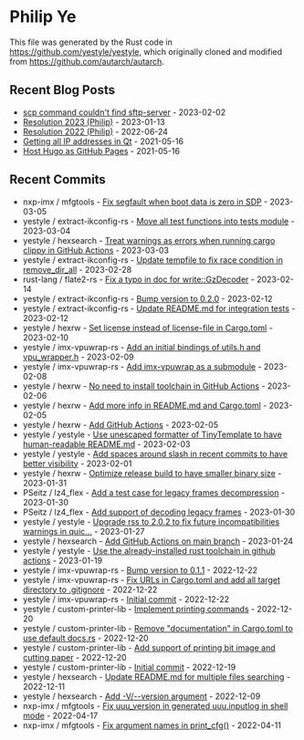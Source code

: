 
# Philip Ye

This file was generated by the Rust code in
https://github.com/yestyle/yestyle, which originally cloned and modified from
https://github.com/autarch/autarch.

## Recent Blog Posts

- [scp command couldn't find sftp-server](https://blog.lancitou.net/scp-command-couldnt-find-sftp-server/) - 2023-02-02
- [Resolution 2023 (Philip)](https://blog.lancitou.net/resolution-2023-philip/) - 2023-01-13
- [Resolution 2022 (Philip)](https://blog.lancitou.net/resolution-2022-philip/) - 2022-06-24
- [Getting all IP addresses in Qt](https://blog.lancitou.net/getting-all-ip-addresses-in-qt/) - 2021-05-16
- [Host Hugo as GitHub Pages](https://blog.lancitou.net/host-hugo-as-github-pages/) - 2021-05-16


## Recent Commits

- nxp-imx / mfgtools - [Fix segfault when boot data is zero in SDP](https://github.com/nxp-imx/mfgtools/commit/a35cb8de99300b8a135caf95917b0782c2bede89) - 2023-03-05
- yestyle / extract-ikconfig-rs - [Move all test functions into tests module](https://github.com/yestyle/extract-ikconfig-rs/commit/3ed2015bd474f4d74f6917ca962eb5c61f57353e) - 2023-03-04
- yestyle / hexsearch - [Treat warnings as errors when running cargo clippy in GitHub Actions](https://github.com/yestyle/hexsearch/commit/63431465c677d157f4e8a2314fb8ab7c4cfd2ea0) - 2023-03-03
- yestyle / extract-ikconfig-rs - [Update tempfile to fix race condition in remove_dir_all](https://github.com/yestyle/extract-ikconfig-rs/commit/f8eb1e87cb7ba13082c1ceb3f5f0340babbd0ddd) - 2023-02-28
- rust-lang / flate2-rs - [Fix a typo in doc for write::GzDecoder](https://github.com/rust-lang/flate2-rs/commit/146b12cb9720e336ffaadad82f2b77020c1ab11a) - 2023-02-14
- yestyle / extract-ikconfig-rs - [Bump version to 0.2.0](https://github.com/yestyle/extract-ikconfig-rs/commit/1bace321d72afc7d91e3f082170b291cba22baf7) - 2023-02-12
- yestyle / extract-ikconfig-rs - [Update README.md for integration tests](https://github.com/yestyle/extract-ikconfig-rs/commit/fbc406ae346a53a14b2c1f41cdd263c1150bd4bf) - 2023-02-12
- yestyle / hexrw - [Set license instead of license-file in Cargo.toml](https://github.com/yestyle/hexrw/commit/cb041b93542f3d24cb1daf4bbcc6837cb034ccaf) - 2023-02-10
- yestyle / imx-vpuwrap-rs - [Add an initial bindings of utils.h and vpu_wrapper.h](https://github.com/yestyle/imx-vpuwrap-rs/commit/a3378fa0cf3da73b5e762e3d7bb867a7a834dafc) - 2023-02-09
- yestyle / imx-vpuwrap-rs - [Add imx-vpuwrap as a submodule](https://github.com/yestyle/imx-vpuwrap-rs/commit/745e0df51c02b0714c4ee591ab433978c240a600) - 2023-02-08
- yestyle / hexrw - [No need to install toolchain in GitHub Actions](https://github.com/yestyle/hexrw/commit/b31c78ee90bb5c5ea4231d12cf37ccf1c739ae47) - 2023-02-06
- yestyle / hexrw - [Add more info in README.md and Cargo.toml](https://github.com/yestyle/hexrw/commit/4fbf79cead21a96a63ab02e4f22c7aa85554d083) - 2023-02-05
- yestyle / hexrw - [Add GitHub Actions](https://github.com/yestyle/hexrw/commit/ef5e8b9b81652e2422404f58d2be96a15f346223) - 2023-02-05
- yestyle / yestyle - [Use unescaped formatter of TinyTemplate to have human-readable README.md](https://github.com/yestyle/yestyle/commit/3269e64daaebf83228015b7ac9ab510828dd6b30) - 2023-02-03
- yestyle / yestyle - [Add spaces around slash in recent commits to have better visibility](https://github.com/yestyle/yestyle/commit/5cc131edede1fb461a7fa109ff6695b00d39e2c8) - 2023-02-01
- yestyle / hexrw - [Optimize release build to have smaller binary size](https://github.com/yestyle/hexrw/commit/fc55a72cc7fbf4844a79b5aefc17aa7cb6ec77be) - 2023-01-31
- PSeitz / lz4_flex - [Add a test case for legacy frames decompression](https://github.com/PSeitz/lz4_flex/commit/9f4f79da5dc8d634861b26766fa04f18ff936dfe) - 2023-01-30
- PSeitz / lz4_flex - [Add support of decoding legacy frames](https://github.com/PSeitz/lz4_flex/commit/ca5bd41bd244a12b5f98eb6bcda1feece0673e96) - 2023-01-30
- yestyle / yestyle - [Upgrade rss to 2.0.2 to fix future incompatibilities warnings in quic…](https://github.com/yestyle/yestyle/commit/c57b0bd4651f04e85c06b77e9ffe30aa05d5e09a) - 2023-01-27
- yestyle / hexsearch - [Add GitHub Actions on main branch](https://github.com/yestyle/hexsearch/commit/c3b3626309aa7f7288362c128b5b87cd4f18086f) - 2023-01-24
- yestyle / yestyle - [Use the already-installed rust toolchain in github actions](https://github.com/yestyle/yestyle/commit/6a409f95448c24fc0626169b6cf07504561d9847) - 2023-01-19
- yestyle / imx-vpuwrap-rs - [Bump version to 0.1.1](https://github.com/yestyle/imx-vpuwrap-rs/commit/f48a03983d4f1900930ba65cc88dab0e6beea7f4) - 2022-12-22
- yestyle / imx-vpuwrap-rs - [Fix URLs in Cargo.toml and add all target directory to .gitignore](https://github.com/yestyle/imx-vpuwrap-rs/commit/17d648827f477d146c13ef8d1df1118ff04f9248) - 2022-12-22
- yestyle / imx-vpuwrap-rs - [Initial commit](https://github.com/yestyle/imx-vpuwrap-rs/commit/48058f5c08fc60c9dee0ba0485118a763ffd03cb) - 2022-12-22
- yestyle / custom-printer-lib - [Implement printing commands](https://github.com/yestyle/custom-printer-lib/commit/be70a4045457250a03a8293a050210c19c7bc4ae) - 2022-12-20
- yestyle / custom-printer-lib - [Remove "documentation" in Cargo.toml to use default docs.rs](https://github.com/yestyle/custom-printer-lib/commit/241cdd7da988174b3f7749528a51798c8b84a7c7) - 2022-12-20
- yestyle / custom-printer-lib - [Add support of printing bit image and cutting paper](https://github.com/yestyle/custom-printer-lib/commit/6ca10d3b2ea5c91c56a2fa82b12f8cb45f960cfc) - 2022-12-20
- yestyle / custom-printer-lib - [Initial commit](https://github.com/yestyle/custom-printer-lib/commit/4f08079a9c354f25145abb66144eb8767474ed13) - 2022-12-19
- yestyle / hexsearch - [Update README.md for multiple files searching](https://github.com/yestyle/hexsearch/commit/4e988a1b5ac9d0cac883da72d99a3b62a893107a) - 2022-12-11
- yestyle / hexsearch - [Add -V/--version argument](https://github.com/yestyle/hexsearch/commit/7df1b7ddfdaf02b9a71003dadb36e69b080a6de6) - 2022-12-09
- nxp-imx / mfgtools - [Fix uuu_version in generated uuu.inputlog in shell mode](https://github.com/nxp-imx/mfgtools/commit/1dc59a15bae7f52e70c8d5b7b790bcfd7960bdaa) - 2022-04-17
- nxp-imx / mfgtools - [Fix argument names in print_cfg()](https://github.com/nxp-imx/mfgtools/commit/f4578c351ed167aeafa3001e7042b2c0210155df) - 2022-04-11


